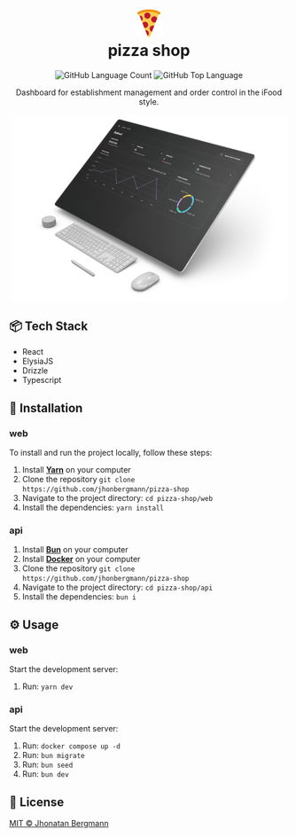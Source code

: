 <h1 align="center">
  <img src="doc/icon.png" width="50px" alt="icon" >
  <br>
  pizza shop
  <br>
</h1>

<p align="center">
  <img alt="GitHub Language Count" src="https://img.shields.io/github/languages/count/jhonbergmann/pizza-shop" />
  <img alt="GitHub Top Language" src="https://img.shields.io/github/languages/top/jhonbergmann/pizza-shop" />
</p>

<p align="center">Dashboard for establishment management and order control in the iFood style.</p>

<p align="center">
  <img src="doc/illustration.png" alt="illustration" >
</p>

## 📦 Tech Stack

- React
- ElysiaJS
- Drizzle
- Typescript

## 🔩 Installation

### web

To install and run the project locally, follow these steps:

1. Install [**Yarn**](https://yarnpkg.com/) on your computer
1. Clone the repository `git clone https://github.com/jhonbergmann/pizza-shop`
1. Navigate to the project directory: `cd pizza-shop/web`
1. Install the dependencies: `yarn install`

### api

1. Install [**Bun**](https://bun.sh/) on your computer
1. Install [**Docker**](https://www.docker.com/) on your computer
1. Clone the repository `git clone https://github.com/jhonbergmann/pizza-shop`
1. Navigate to the project directory: `cd pizza-shop/api`
1. Install the dependencies: `bun i`

## ⚙️ Usage

### web

Start the development server: 

1. Run: `yarn dev`

### api

Start the development server: 

1. Run: `docker compose up -d`
1. Run: `bun migrate`
1. Run: `bun seed`
1. Run: `bun dev`

## 📝 License

[MIT © Jhonatan Bergmann](https://github.com/jhonbergmann/pizza-shop/web/blob/main/LICENSE)
